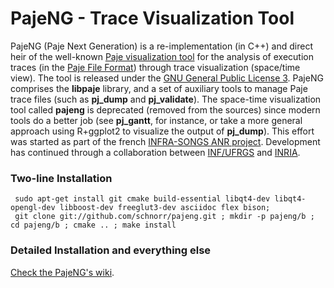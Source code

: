PajeNG - Trace Visualization Tool
==================================

PajeNG (Paje Next Generation) is a re-implementation (in C++) and
direct heir of the well-known [Paje visualization
tool](http://paje.sf.net) for the analysis of execution traces (in the
[Paje File
Format](http://paje.sourceforge.net/download/publication/lang-paje.pdf))
through trace visualization (space/time view).  The tool is released
under the [GNU General Public License
3](http://www.gnu.org/licenses/gpl.html). PajeNG comprises the
__libpaje__ library,
and a set of auxiliary tools to manage Paje trace files (such as
__pj_dump__ and __pj_validate__). The space-time visualization tool
called __pajeng__ is deprecated (removed from the sources) since modern
tools do a better job (see __pj_gantt__, for instance, or take a more general approach
using R+ggplot2 to visualize the output of __pj_dump__). This effort
was started as part of the french
[INFRA-SONGS ANR
project](http://infra-songs.gforge.inria.fr/). Development has
continued through a collaboration between [INF/UFRGS](http://www.inf.ufrgs.br/en/) and [INRIA](https://www.inria.fr/).

### Two-line Installation

     sudo apt-get install git cmake build-essential libqt4-dev libqt4-opengl-dev libboost-dev freeglut3-dev asciidoc flex bison;
     git clone git://github.com/schnorr/pajeng.git ; mkdir -p pajeng/b ; cd pajeng/b ; cmake .. ; make install

### Detailed Installation and everything else

[Check the PajeNG's wiki](https://github.com/schnorr/pajeng/wiki/).